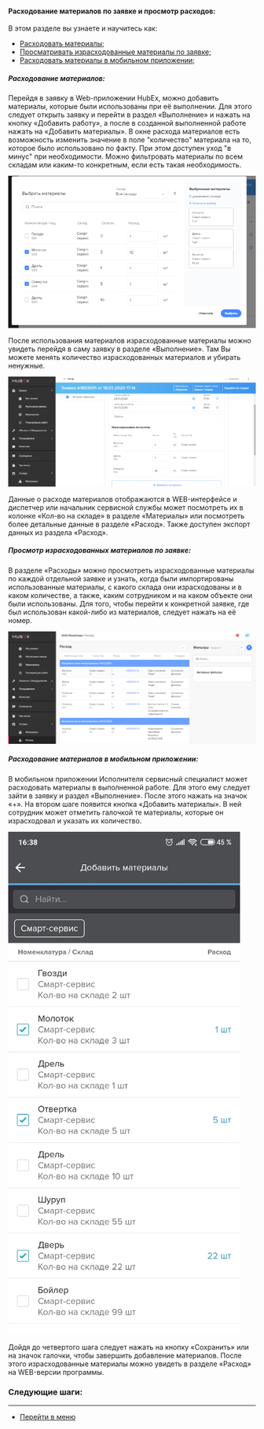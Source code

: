 #### Расходование материалов по заявке и просмотр расходов:
В этом разделе вы узнаете и научитесь как:
<html>
  <meta charset="utf-8">
  <title>Быстрый переход внутри документа</title>
 <ul>
       <li><a href="#fwm">Расходовать материалы;</a></li>
       <li><a href="#rwm">Просматривать израсходованные материалы по заявке;</a></li>
       <li><a href="#cwm">Расходовать материалы в мобильном приложении;</a></li>
 </ul>
</html>

<h5 id="fwm">Расходование материалов: </h5>
Перейдя в заявку в Web-приложении HubEx, можно добавить материалы, которые были использованы при её выполнении. Для этого следует открыть заявку и перейти в раздел «Выполнение» и нажать на кнопку «Добавить работу», а после в созданной выполненной работе нажать на «Добавить материалы». В окне расхода материалов есть возможность изменить значение в поле "количество" материала на то, которое было использовано по факту. При этом доступен уход "в минус" при необходимости. Можно фильтровать материалы по всем складам или каким-то конкретным, если есть такая необходимость.  

![fwm1.png](/attachments/images/FAQ/USER/Withdrawals/fwm1.png)

После использования материалов израсходованные материалы можно увидеть перейдя в саму заявку в разделе «Выполнение». Там Вы можете менять количество израсходованных материалов и убирать ненужные.  


![fwm3.png](/attachments/images/FAQ/USER/Withdrawals/fwm3.PNG)

Данные о расходе материалов отображаются в WEB-интерфейсе и диспетчер или начальник сервисной службы может посмотреть их в колонке «Кол-во на складе» в разделе «Материалы» или посмотреть более детальные данные в разделе «Расход». Также доступен экспорт данных из раздела «Расход».

<h5 id="rwm">Просмотр израсходованных материалов по заявке: </h5>
В разделе «Расходы» можно просмотреть израсходованные материалы по каждой отдельной заявке и узнать, когда были импортированы использованные материалы, с какого склада они израсходованы и в каком количестве, а также, каким сотрудником и на каком объекте они были использованы. Для того, чтобы перейти к конкретной заявке, где был использован какой-либо из материалов, следует нажать на её номер. 

![fwm2.png](/attachments/images/FAQ/USER/Withdrawals/fwm2.png)

<h5 id="cwm">Расходование материалов в мобильном приложении: </h5>
В мобильном приложении Исполнителя сервисный специалист может расходовать материалы в выполненной работе. Для этого ему следует зайти в заявку и раздел «Выполнение». После этого нажать на значок «+». На втором шаге появится кнопка «Добавить материалы». В ней сотрудник может отметить галочкой те материалы, которые он израсходовал и указать их количество.

![fwm4.png](/attachments/images/FAQ/USER/Withdrawals/fwm4.png)

Дойдя до четвертого шага следует нажать на кнопку «Сохранить» или на значок галочки, чтобы завершить добавление материалов. После этого израсходованные материалы можно увидеть в разделе «Расход» на WEB-версии программы.

### Следующие шаги:


___
- [Перейти в меню](http://wiki.hubex.ru)
